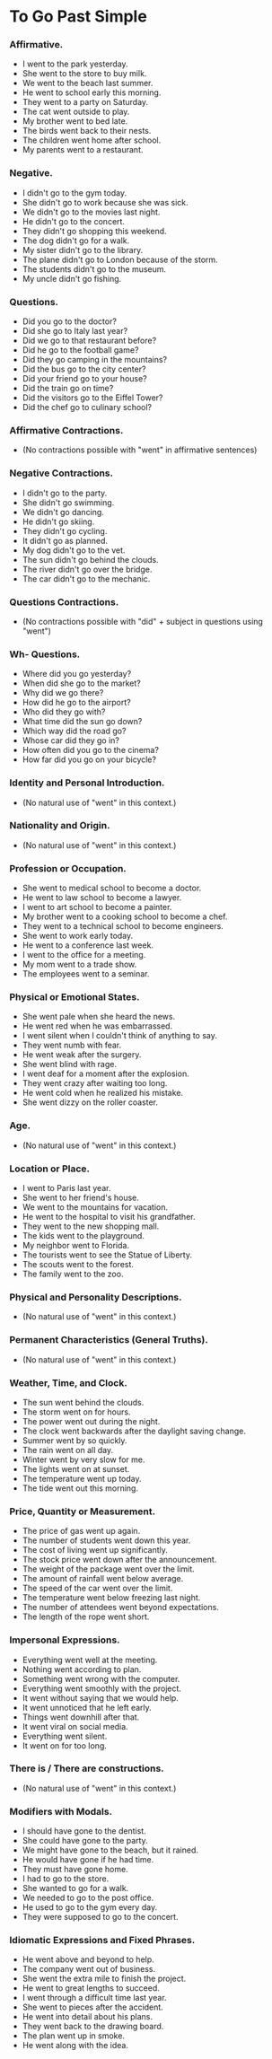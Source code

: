 # To Go Past Simple

### Affirmative.

*   I went to the park yesterday.
*   She went to the store to buy milk.
*   We went to the beach last summer.
*   He went to school early this morning.
*   They went to a party on Saturday.
*   The cat went outside to play.
*   My brother went to bed late.
*   The birds went back to their nests.
*   The children went home after school.
*   My parents went to a restaurant.

### Negative.

*   I didn't go to the gym today.
*   She didn't go to work because she was sick.
*   We didn't go to the movies last night.
*   He didn't go to the concert.
*   They didn't go shopping this weekend.
*   The dog didn't go for a walk.
*   My sister didn't go to the library.
*   The plane didn't go to London because of the storm.
*   The students didn't go to the museum.
*   My uncle didn't go fishing.

### Questions.

*   Did you go to the doctor?
*   Did she go to Italy last year?
*   Did we go to that restaurant before?
*   Did he go to the football game?
*   Did they go camping in the mountains?
*   Did the bus go to the city center?
*   Did your friend go to your house?
*   Did the train go on time?
*   Did the visitors go to the Eiffel Tower?
*   Did the chef go to culinary school?

### Affirmative Contractions.

*   (No contractions possible with "went" in affirmative sentences)

### Negative Contractions.

*   I didn't go to the party.
*   She didn't go swimming.
*   We didn't go dancing.
*   He didn't go skiing.
*   They didn't go cycling.
*   It didn't go as planned.
*   My dog didn't go to the vet.
*   The sun didn't go behind the clouds.
*   The river didn't go over the bridge.
*   The car didn't go to the mechanic.

### Questions Contractions.

*   (No contractions possible with "did" + subject in questions using "went")

### Wh- Questions.

*   Where did you go yesterday?
*   When did she go to the market?
*   Why did we go there?
*   How did he go to the airport?
*   Who did they go with?
*   What time did the sun go down?
*   Which way did the road go?
*   Whose car did they go in?
*   How often did you go to the cinema?
*   How far did you go on your bicycle?

### Identity and Personal Introduction.

*   (No natural use of "went" in this context.)

### Nationality and Origin.

*   (No natural use of "went" in this context.)

### Profession or Occupation.

*   She went to medical school to become a doctor.
*   He went to law school to become a lawyer.
*   I went to art school to become a painter.
*   My brother went to a cooking school to become a chef.
*   They went to a technical school to become engineers.
*   She went to work early today.
*   He went to a conference last week.
*   I went to the office for a meeting.
*   My mom went to a trade show.
*   The employees went to a seminar.

### Physical or Emotional States.

*   She went pale when she heard the news.
*   He went red when he was embarrassed.
*   I went silent when I couldn't think of anything to say.
*   They went numb with fear.
*   He went weak after the surgery.
*   She went blind with rage.
*   I went deaf for a moment after the explosion.
*   They went crazy after waiting too long.
*   He went cold when he realized his mistake.
*   She went dizzy on the roller coaster.

### Age.

*   (No natural use of "went" in this context.)

### Location or Place.

*   I went to Paris last year.
*   She went to her friend's house.
*   We went to the mountains for vacation.
*   He went to the hospital to visit his grandfather.
*   They went to the new shopping mall.
*   The kids went to the playground.
*   My neighbor went to Florida.
*   The tourists went to see the Statue of Liberty.
*   The scouts went to the forest.
*   The family went to the zoo.

### Physical and Personality Descriptions.

*   (No natural use of "went" in this context.)

### Permanent Characteristics (General Truths).

*   (No natural use of "went" in this context.)

### Weather, Time, and Clock.

*   The sun went behind the clouds.
*   The storm went on for hours.
*   The power went out during the night.
*   The clock went backwards after the daylight saving change.
*   Summer went by so quickly.
*   The rain went on all day.
*   Winter went by very slow for me.
*   The lights went on at sunset.
*   The temperature went up today.
*   The tide went out this morning.

### Price, Quantity or Measurement.

*   The price of gas went up again.
*   The number of students went down this year.
*   The cost of living went up significantly.
*   The stock price went down after the announcement.
*   The weight of the package went over the limit.
*   The amount of rainfall went below average.
*   The speed of the car went over the limit.
*   The temperature went below freezing last night.
*   The number of attendees went beyond expectations.
*   The length of the rope went short.

### Impersonal Expressions.

*   Everything went well at the meeting.
*   Nothing went according to plan.
*   Something went wrong with the computer.
*   Everything went smoothly with the project.
*   It went without saying that we would help.
*   It went unnoticed that he left early.
*   Things went downhill after that.
*   It went viral on social media.
*   Everything went silent.
*   It went on for too long.

### There is / There are constructions.

*   (No natural use of "went" in this context.)

### Modifiers with Modals.

*   I should have gone to the dentist.
*   She could have gone to the party.
*   We might have gone to the beach, but it rained.
*   He would have gone if he had time.
*   They must have gone home.
*   I had to go to the store.
*   She wanted to go for a walk.
*   We needed to go to the post office.
*   He used to go to the gym every day.
*   They were supposed to go to the concert.

### Idiomatic Expressions and Fixed Phrases.

*   He went above and beyond to help.
*   The company went out of business.
*   She went the extra mile to finish the project.
*   He went to great lengths to succeed.
*   I went through a difficult time last year.
*   She went to pieces after the accident.
*   He went into detail about his plans.
*   They went back to the drawing board.
*   The plan went up in smoke.
*   He went along with the idea.
